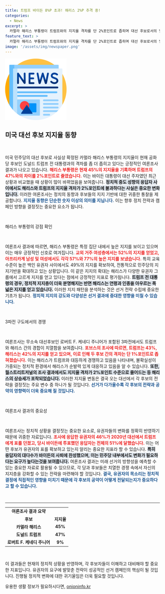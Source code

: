 ```yaml
---
title: 트럼프 바이든 8%P 초과! 해리스 2%P 추격 중!
categories:
  - News
excerpt: >
  카멀라 해리스 부통령이 트럼프와의 지지율 격차를 단 2%포인트로 좁히며 대선 후보로서의 발판을 다지고 있습니다. 교외 여성, 아프리카계 유권자들 사이에서 두드러진 지지를 얻으며, 바이든 사퇴 이후 민주당의 새로운 희망으로 떠오르고 있습니다.
feature_text: >
  카멀라 해리스 부통령이 트럼프와의 지지율 격차를 단 2%포인트로 좁히며 대선 후보로서의 발판을 다지고 있습니다. 교외 여성, 아프리카계 유권자들 사이에서 두드러진 지지를 얻으며, 바이든 사퇴 이후 민주당의 새로운 희망으로 떠오르고 있습니다.
image: '/assets/img/newspaper.png'
---
```


<p><img src="/assets/img/newspaper.png" alt="kimp 속보" /></p>

<h2 data-ke-size="size26">미국 대선 후보 지지율 동향</h2>

<p data-ke-size="size16">&nbsp;</p>

<p>미국 민주당의 대선 후보로 사실상 확정된 카멀라 해리스 부통령의 지지율이 현재 공화당 후보인 도널드 트럼프 전 대통령과의 격차를 좀 더 좁히고 있다는 긍정적인 여론조사 결과가 나오고 있습니다. <b><span style="color: #ee2323;">해리스 부통령은 현재 45%의 지지율을 기록하며 트럼프의 47%와의 차이를 2%포인트로 줄였습니다.</span></b> 이는 바이든 대통령이 대선 주자였던 최근 상황과 비교했을 때 상황이 많이 바뀌었음을 보여줍니다. <b><span style="background-color: #21538527;">정치적 중도 성향의 응답자 사이에서도 해리스와 트럼프의 지지율 격차가 2%포인트에 불과하다는 사실은 중요한 변화입니다.</span></b> 이러한 여론조사는 정치의 동향과 후보들의 지지 기반에 대한 귀중한 통찰을 제공합니다. <b><span style="color: #1a5490;">지지율 동향은 단순한 숫자 이상의 의미를 지닙니다.</span></b> 이는 향후 정치 전략과 캠페인 방향을 결정짓는 중요한 요소가 됩니다.</p>

<p data-ke-size="size16">&nbsp;</p>

<p>해리스 부통령의 강점 확인</p>

<p data-ke-size="size16">&nbsp;</p>

<p>여론조사 결과에 따르면, 해리스 부통령은 특정 집단 내에서 높은 지지를 보이고 있으며 이는 매우 긍정적인 신호로 여겨집니다. <b><span style="color: #ee2323;">교외 거주 여성층에서는 52%의 지지를 얻었고, 아프리카계 남성 및 여성에서도 각각 57%와 77%의 높은 지지를 보냈습니다.</span></b> 특히 교육 수준이 높은 백인 유권자 사이에서도 49%의 지지를 확보하여, 전통적으로 민주당의 지지기반을 확대하고 있는 상황입니다. 이 같은 지지의 확대는 해리스가 다양한 유권자 그룹에서 고르게 지지를 얻고 있다는 점에서 긍정적인 지표로 평가됩니다. <b><span style="background-color: #21538527;">트럼프 전 대통령의 경우, 정치적 지지층이 더욱 분명해지는 반면 해리스는 연령과 인종을 아우르는 폭넓은 지지를 얻고 있습니다.</span></b> 이러한 지지 패턴을 분석하는 것은 선거 전략 수립에 중요한 기초가 됩니다. <b><span style="color: #1a5490;">정치적 지지의 강도와 다양성은 선거 결과에 중대한 영향을 미칠 수 있습니다.</span></b></p>

<p data-ke-size="size16">&nbsp;</p>

<p>3파전 구도에서의 경쟁</p>

<p data-ke-size="size16">&nbsp;</p>

<p>여론조사는 무소속 대선후보인 로버트 F. 케네디 주니어가 포함된 3파전에서도 트럼프와 해리스 간의 경합이 치열함을 보여줍니다. <b><span style="color: #ee2323;">포브스의 조사에 따르면, 트럼프는 43%, 해리스는 42%의 지지를 얻고 있으며, 이로 인해 두 후보 간의 격차는 단 1%포인트로 좁혀졌습니다.</span></b> 이는 해리스가 트럼프와 대등하게 경쟁하고 있음을 나타내며, 불확실성이 가중되는 정치적 환경에서 해리스가 순발력 있게 대응하고 있음을 알 수 있습니다. <b><span style="background-color: #21538527;">또한, 월스트리트저널의 조사 결과에서도 지지율 격차가 2%포인트 수준으로 줄어드는 등 해리스의 상승세가 포착되었습니다.</span></b> 이러한 지지율 변동은 결국 오는 대선에서 각 후보의 전략을 결정짓는 주요 변수 중 하나가 될 것입니다. <b><span style="color: #1a5490;">선거가 다가올수록 각 후보의 전략과 공약의 영향력이 더욱 중요해 질 것입니다.</span></b></p>

<p data-ke-size="size16">&nbsp;</p>

<p>여론조사 결과의 중요성</p>

<p data-ke-size="size16">&nbsp;</p>

<p>여론조사는 정치적 상황을 결정짓는 중요한 요소로, 유권자들의 변화를 정확히 반영하기 때문에 귀중한 자료입니다. <b><span style="color: #ee2323;">조사에 응답한 유권자의 46%가 2020년 대선에서 트럼프에게 표를 던졌고, 당시 바이든에 투표했던 응답자는 전체의 51%에 달했습니다.</span></b> 이는 어떤 후보가 유권자의 표를 확보하고 있는지 알리는 중요한 지표라 할 수 있습니다. <b><span style="background-color: #21538527;">특히 응답자의 대다수가 바이든의 사퇴에 찬성했으며, 이는 민주당 내부에서도 변화가 필요하다는 요구가 높다는것을 보여줍니다.</span></b> 여론조사 결과는 미래 선거의 방향성을 예측할 수 있는 중요한 자료로 활용될 수 있으므로, 각 당과 후보들은 치열한 경쟁 속에서 자신의 지지층을 강화할 수 있는 전략을 마련해야 할 것입니다. <b><span style="color: #1a5490;">결국, 유권자의 목소리는 정치적 결정에 직접적인 영향을 미치기 때문에 각 후보의 공약이 어떻게 전달되는지가 중요하다고 할 수 있습니다.</span></b></p>

<p data-ke-size="size16">&nbsp;</p>

<hr>

<table style="width: 100%; border-collapse: collapse;">
    <tr>
        <td style="text-align: center; height: 17px;"><b>여론조사 결과 요약</b></td>
    </tr>
    <tr>
        <td style="text-align: center; height: 17px;"><b>후보</b></td>
        <td style="text-align: center; height: 17px;"><b>지지율</b></td>
    </tr>
    <tr>
        <td style="text-align: center; height: 17px;"><b>카멀라 해리스</b></td>
        <td style="text-align: center; height: 17px;"><b>45%</b></td>
    </tr>
    <tr>
        <td style="text-align: center; height: 17px;"><b>도널드 트럼프</b></td>
        <td style="text-align: center; height: 17px;"><b>47%</b></td>
    </tr>
    <tr>
        <td style="text-align: center; height: 17px;"><b>로버트 F. 케네디 주니어</b></td>
        <td style="text-align: center; height: 17px;"><b>9%</b></td>
    </tr>
</table>

<p data-ke-size="size16">&nbsp;</p>

<p>이 결과들은 현재의 정치적 상황을 반영하며, 각 후보자들이 이해하고 대비해야 할 중요한 지표입니다. 유권자의 요구에 발맞춘 전략이 성공적인 선거 캠페인의 핵심이 될 것입니다. 진행될 정치적 변화에 대한 귀기울임은 더욱 필요할 것입니다.</p>
유용한 생활 정보가 필요하시다면, <a href="https://onioninfo.kr" rel="dofollow">onioninfo.kr</a>


